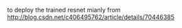   to deploy the trained resnet
  mianly from http://blog.csdn.net/c406495762/article/details/70446385
